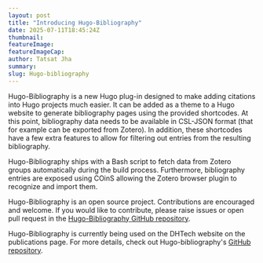 ```yaml
---
layout: post
title: "Introducing Hugo-Bibliography" 
date: 2025-07-11T18:45:24Z
thumbnail: 
featureImage: 
featureImageCap: 
author: Tatsat Jha
summary: 
slug: Hugo-bibliography
---
```


Hugo-Bibliography is a new Hugo plug-in designed to make adding citations into Hugo projects much easier. It can be added as a theme to a Hugo website to generate bibliography pages using the provided shortcodes. At this point, bibliography data needs to be available in CSL-JSON format (that for example can be exported from Zotero). In addition, these shortcodes have a few extra features to allow for filtering out entries from the resulting bibliography. 

Hugo-Bibliography ships with a Bash script to fetch data from Zotero groups automatically during the build process. Furthermore, bibliography entries are exposed using COinS allowing the Zotero browser plugin to recognize and import them.  

Hugo-Bibliography is an open source project. Contributions are encouraged and welcome. If you would like to contribute, please raise issues or open pull request in the [Hugo-Bibliography GitHub repository](https://github.com/dh-tech/Hugo-bibliography).

Hugo-Bibliography is currently being used on the DHTech website on the publications page. For more details, check out Hugo-bibliography's [GitHub repository](https://github.com/dh-tech/Hugo-bibliography).